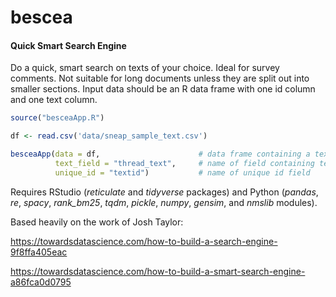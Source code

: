 # bescea
#### Quick Smart Search Engine

Do a quick, smart search on texts of your choice. Ideal for survey comments. Not suitable for long documents unless they are split out into smaller sections. Input data should be an R data frame with one id column and one text column.

```r
source("besceaApp.R")

df <- read.csv('data/sneap_sample_text.csv')

besceaApp(data = df,                      # data frame containing a text field and a unique id field 
          text_field = "thread_text",     # name of field containing text data
          unique_id = "textid")           # name of unique id field
```

Requires RStudio (*reticulate* and *tidyverse* packages) and Python (*pandas*, *re*, *spacy*, *rank_bm25*, *tqdm*, *pickle*, *numpy*, *gensim*, and *nmslib* modules). 

Based heavily on the work of Josh Taylor:

https://towardsdatascience.com/how-to-build-a-search-engine-9f8ffa405eac

https://towardsdatascience.com/how-to-build-a-smart-search-engine-a86fca0d0795

